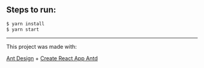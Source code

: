 ## Steps to run:

```bash
$ yarn install
$ yarn start
```

---

This project was made with:

[Ant Design](https://ant.design) +
[Create React App Antd](https://github.com/ant-design/create-react-app-antd)
